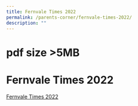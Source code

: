 ```yaml
---
title: Fernvale Times 2022
permalink: /parents-corner/fernvale-times-2022/
description: ""
---
```


# pdf size >5MB
# Fernvale Times 2022


<a href="" target="_blank">Fernvale Times 2022</a>
